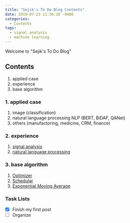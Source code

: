 ```yaml
---
title: "Sejik's To Do Blog Contents"
date: 2019-07-23 11:36:28 -0400
categories:
  - Contents
tags:
  - signal analysis
  - machine learning
---
```


Welcome to "Sejik's To Do Blog"

## Contents
  1. applied case
  2. experience
  3. base algorithm

### 1. applied case
  1. image (classification)
  2. natural language processing
    NLP (BERT, BiDAF, QANet)
  3. others (manufactoring, medicine, CRM, finance)

### 2. experience
  1. [signal analysis][sejik_signal_analysis_github]
  2. [natural language processing][sejik_NLP_github]

### 3. base algorithm
  1. [Optimizer][Optimizer]  
  2. [Schedular][Schedular]  
  3. [Exponential Moving Average][Exponential_Moving_Average]

### Task Lists

- [x] Finish my first post
- [ ] Organize

[sejik_signal_analysis_github]: https://github.com/Sejik/SignalAnalysis
[sejik_NLP_github]: https://github.com/Sejik/NLP
[Optimizer]: https://sejik.github.io/optimizer/optimizer/
[Schedular]: https://sejik.github.io/schedular/schedular/
[Exponential_Moving_Average]: https://sejik.github.io/exponential_moving_average/exponential-moving-average/
